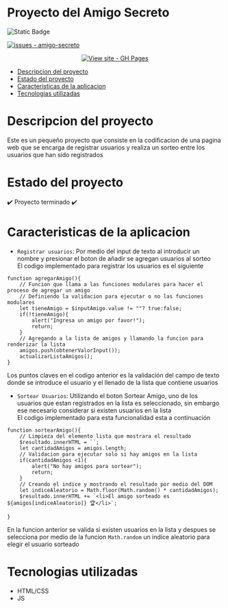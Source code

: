 # Proyecto del Amigo Secreto
![Static Badge](https://img.shields.io/badge/Estado%20del%20proyecto-Terminado-green)
<!-- [![GitHub tag](https://img.shields.io/github/tag/luis23797/amigo-secreto?include_prereleases=&sort=semver&color=blue)](https://github.com/luis23797/amigo-secreto/releases/) -->
[![issues - amigo-secreto](https://img.shields.io/github/issues/luis23797/amigo-secreto)](https://github.com/luis23797/amigo-secreto/issues)

<div align="center">

[![View site - GH Pages](https://img.shields.io/badge/View_site-GH_Pages-2ea44f?style=for-the-badge)](https://luis23797.github.io/amigo-secreto/)

</div>
</div>

<!-- toc -->

- [Descripcion del proyecto](#descripcion-del-proyecto)
- [Estado del proyecto](#estado-del-proyecto)
- [Caracteristicas de la aplicacion](#caracteristicas-de-la-aplicacion)
- [Tecnologias utilizadas](#tecnologias-utilizadas)

<!-- tocstop -->

# Descripcion del proyecto
Este es un pequeño proyecto que consiste en la codificacion de una pagina web que se encarga de registrar usuarios y realiza un sorteo entre los usuarios que han sido registrados

# Estado del proyecto
:heavy_check_mark: Proyecto terminado :heavy_check_mark:

# Caracteristicas de la aplicacion

- `Registrar usuarios`: Por medio del input de texto al introducir un nombre y presionar el boton de añadir se agregan usuarios al sorteo
<br> El codigo implementado para registrar los usuarios es el siguiente
```
function agregarAmigo(){
    // Funcion que llama a las funciones modulares para hacer el proceso de agregar un amigo
    // Definiendo la validacion para ejecutar o no las funciones modulares
    let tieneAmigo = $inputAmigo.value != ""? true:false;
    if(!tieneAmigo){
        alert("Ingresa un amigo por favor!");
        return;
    }
    // Agregando a la lista de amigos y llamando la funcion para renderizar la lista
    amigos.push(obtenerValorInput());
    actualizarListaAmigos();
}
```
Los puntos claves en el codigo anterior es la validación del campo de texto donde se introduce el usuario y el llenado de la lista que contiene usuarios

- `Sortear Usuarios`: Utilizando el boton Sortear Amigo, uno de los usuarios que estan registrados en la lista es seleccionado, sin embargo ese necesario considerar si existen usuarios en la lista
<br> El codigo implementado para esta funcionalidad esta a continuación
```
function sortearAmigo(){
    // Limpieza del elemento lista que mostrara el resultado
    $resultado.innerHTML = ``;
    let cantidadAmigos = amigos.length;
    // Validacion para ejecutar solo si hay amigos en la lista
    if(cantidadAmigos <1){
        alert("No hay amigos para sortear");
        return;
    }
    // Creando el indice y mostrando el resultado por medio del DOM
    let indiceAleatorio = Math.floor(Math.random() * cantidadAmigos);
    $resultado.innerHTML += `<li>El amigo sorteado es ${amigos[indiceAleatorio]} 🏆</li>`;
    
}
```
En la funcion anterior se valida si existen usuarios en la lista y despues se selecciona por medio de la funcion ```Math.random``` un indice aleatorio para elegir el usuario sorteado
# Tecnologias utilizadas
- HTML/CSS
- JS
